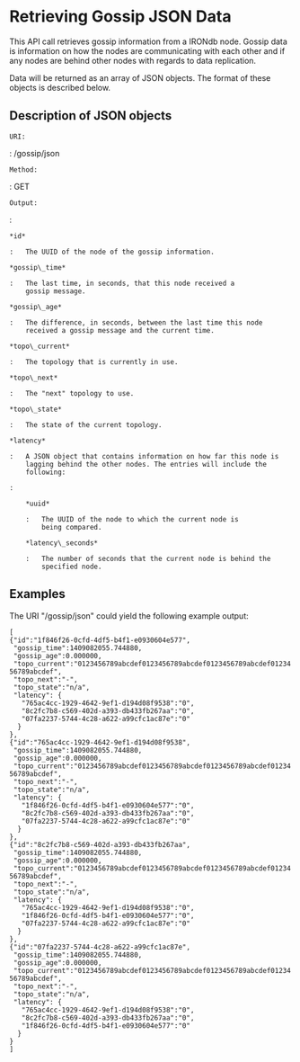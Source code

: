 # Retrieving Gossip JSON Data

This API call retrieves gossip information from a IRONdb node. Gossip data is information on how the nodes are communicating with each other and if any nodes are behind other nodes with regards to data replication.

Data will be returned as an array of JSON objects. The format of these objects is described below.

## Description of JSON objects

`URI:`

:   /gossip/json

`Method:`

:   GET

`Output:`

:   

    *id*

    :   The UUID of the node of the gossip information.

    *gossip\_time*

    :   The last time, in seconds, that this node received a
        gossip message.

    *gossip\_age*

    :   The difference, in seconds, between the last time this node
        received a gossip message and the current time.

    *topo\_current*

    :   The topology that is currently in use.

    *topo\_next*

    :   The "next" topology to use.

    *topo\_state*

    :   The state of the current topology.

    *latency*

    :   A JSON object that contains information on how far this node is
        lagging behind the other nodes. The entries will include the
        following:

    :   

        *uuid*

        :   The UUID of the node to which the current node is
            being compared.

        *latency\_seconds*

        :   The number of seconds that the current node is behind the
            specified node.

Examples
--------

The URI "/gossip/json" could yield the following example output:

    [
    {"id":"1f846f26-0cfd-4df5-b4f1-e0930604e577",
     "gossip_time":1409082055.744880,
     "gossip_age":0.000000,
     "topo_current":"0123456789abcdef0123456789abcdef0123456789abcdef01234
    56789abcdef",
     "topo_next":"-",
     "topo_state":"n/a",
     "latency": {
       "765ac4cc-1929-4642-9ef1-d194d08f9538":"0",
       "8c2fc7b8-c569-402d-a393-db433fb267aa":"0",
       "07fa2237-5744-4c28-a622-a99cfc1ac87e":"0"
      }
    },
    {"id":"765ac4cc-1929-4642-9ef1-d194d08f9538",
     "gossip_time":1409082055.744880,
     "gossip_age":0.000000,
     "topo_current":"0123456789abcdef0123456789abcdef0123456789abcdef01234
    56789abcdef",
     "topo_next":"-",
     "topo_state":"n/a",
     "latency": {
       "1f846f26-0cfd-4df5-b4f1-e0930604e577":"0",
       "8c2fc7b8-c569-402d-a393-db433fb267aa":"0",
       "07fa2237-5744-4c28-a622-a99cfc1ac87e":"0"
      }
    },
    {"id":"8c2fc7b8-c569-402d-a393-db433fb267aa",
     "gossip_time":1409082055.744880,
     "gossip_age":0.000000,
     "topo_current":"0123456789abcdef0123456789abcdef0123456789abcdef01234
    56789abcdef",
     "topo_next":"-",
     "topo_state":"n/a",
     "latency": {
       "765ac4cc-1929-4642-9ef1-d194d08f9538":"0",
       "1f846f26-0cfd-4df5-b4f1-e0930604e577":"0",
       "07fa2237-5744-4c28-a622-a99cfc1ac87e":"0"
      }
    },
    {"id":"07fa2237-5744-4c28-a622-a99cfc1ac87e",
     "gossip_time":1409082055.744880,
     "gossip_age":0.000000,
     "topo_current":"0123456789abcdef0123456789abcdef0123456789abcdef01234
    56789abcdef",
     "topo_next":"-",
     "topo_state":"n/a",
     "latency": {
       "765ac4cc-1929-4642-9ef1-d194d08f9538":"0",
       "8c2fc7b8-c569-402d-a393-db433fb267aa":"0",
       "1f846f26-0cfd-4df5-b4f1-e0930604e577":"0"
      }
    }
    ]
          
